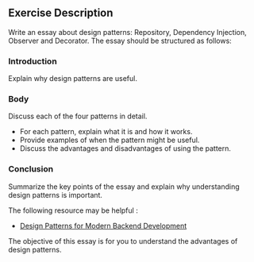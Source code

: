 ## Exercise Description
Write an essay about design patterns: Repository, Dependency Injection, Observer and Decorator. The essay should be structured as follows:

### Introduction
Explain why design patterns are useful.

### Body
Discuss each of the four patterns in detail.
- For each pattern, explain what it is and how it works.
- Provide examples of when the pattern might be useful.
- Discuss the advantages and disadvantages of using the pattern.

### Conclusion
Summarize the key points of the essay and explain why understanding design patterns is important.

The following resource may be helpful :
- [Design Patterns for Modern Backend Development](https://www.freecodecamp.org/news/design-pattern-for-modern-backend-development-and-use-cases/amp/#repository-pattern)

The objective of this essay is for you to understand the advantages of design patterns.